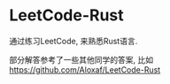 # LeetCode-Rust
通过练习LeetCode, 来熟悉Rust语言. 


部分解答参考了一些其他同学的答案, 比如
https://github.com/Aloxaf/LeetCode-Rust